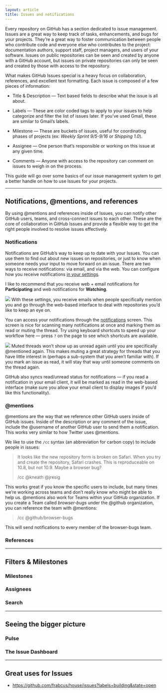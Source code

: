 ```yaml
---
layout: article
title: Issues and notifications
---
```


Every repository on GitHub has a section dedicated to issue management. Issues are a great way to keep track of tasks, enhancements, and bugs for your projects. They’re a great way to foster communication between people who contribute code and everyone else who contributes to the project: documentation authors, support staff, project managers, and users of your software. Issues on public repositories can be seen and created by anyone with a GitHub account, but issues on private repositories can only be seen and created by those with access to the repository.

What makes GitHub Issues special is a heavy focus on collaboration, references, and excellent text formatting. Each issue is composed of  a few pieces of information:

* Title & Description — Text based fields to describe what the issue is all about.

* Labels — These are color coded tags to apply to your issues to help categorize and filter the list of issues later. If you’ve used Gmail, these are similar to Gmail’s labels.

* Milestone — These are buckets of issues, useful for coordinating phases of projects (ex: *Weekly Sprint 9/5-9/16* or *Shipping 1.0*).

* Assignee — One person that’s responsible or working on this issue at any given time.

* Comments — Anyone with access to the repository can comment on  issues to weigh in on the process.

This guide will go over some basics of our issue management system to get a better handle on how to use Issues for your projects.

----

## Notifications, @mentions, and references

By using @mentions and references inside of Issues, you can notify other GitHub users, teams, and cross-connect issues to each other. These are the core of collaboration in GitHub Issues and provide a flexible way to get the right people involved to resolve issues effectively.

### Notifications

Notifications are GitHub’s way to keep up to date with your Issues. You can use them to find out about new issues on repositories, or just to know when someone needs your input to move forward on an issue. There are two ways to receive notifications: via email, and via the web. You can configure how you receive notifications [in your settings](https://github.com/settings/notifications).

I like to recommend that you receive web + email notifications for **Participating** and web notifications for **Watching**.

![](http://cl.ly/image/3Y3S1b3M0h2U/content)
With these settings, you receive emails when people specifically mention you and go through the web-based interface to deal with repositories you’d like to keep an eye on.

You can access your notifications through the [notifications](/notifications) screen. This screen is nice for scanning many notifications at once and marking them as read or muting the thread. Try using keyboard shortcuts to speed up your workflow here — press `?` on the page to see which shortcuts are available.

![](http://cl.ly/image/1V1J0N0l1H2v/content)
Muted threads won’t show up as unread again until you are specifically @mentioned again. This makes muting a great strategy for threads that you have little interest in (perhaps a sub-system that you aren’t familiar with). If you mark an issue as read, it will stay that way until someone comments on the thread again.

GitHub also syncs read/unread status for notifications — if you read a notification in your email client, it will be marked as read in the web-based interface (make sure you allow your email client to display images if you’d like this functionality).

### @mentions

@mentions are the way that we reference other GitHub users inside of GitHub issues. Inside of the description or any comment of the issue, include the @username of another GitHub user to send them a notification. This works very similar to how Twitter uses @mentions.

We like to use the `/cc` syntax (an abbreviation for carbon copy) to include people in issues:

> It looks like the new repository form is broken on Safari. When you try and create the repository, Safari crashes. This is reproduceable on 10.8, but not 10.9. Maybe a browser bug?
>
> /cc @kneath @jresig

This works great if you know the specific users to include, but many times we’re working across teams and don’t really know who might be able to help us. @mentions also work for Teams within your GitHub organization. If you create a Team called *browser-bugs* under the @github organization, you can reference the team with @mentions:

> /cc @github/browser-bugs

This will send notifications to every member of the browser-bugs team.

### References

----

## Filters & Milestones

### Milestones

### Assignees

### Search

----

## Seeing the bigger picture

### Pulse

### The Issue Dashboard

----

## Great uses for Issues

* https://github.com/frabcus/house/issues?labels=building&state=open